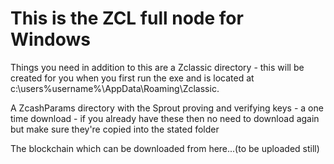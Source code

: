 # This is the ZCL full node for Windows

Things you need in addition to this are a Zclassic directory - this will be created for you when you first run the exe and is located at c:\users\%username%\AppData\Roaming\Zclassic.

A ZcashParams directory with the Sprout proving and verifying keys - a one time download - if you already have these then no need to download again but make sure they're copied into the stated folder

The blockchain which can be downloaded from here...(to be uploaded still)

